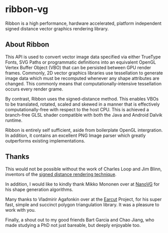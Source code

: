 # ribbon-vg

Ribbon is a high performance, hardware accelerated, platform independent signed distance vector graphics rendering library.

## About Ribbon

This API is used to convert vector image data specified via either TrueType Fonts, SVG Paths or programmatic definitions into an equivalent OpenGL Vertex Buffer Object (VBO) that can be persisted between GPU render frames. Commonly, 2D vector graphics libraries use tessellation to generate image data which must be recomputed whenever any shape attributes are changed. This commonly means that computationally-intensive tessellation occurs every render grame.

By contrast, Ribbon uses the signed-distance method. This enables VBOs to be translated, rotated, scaled and skewed in a manner that is effectively computationally-free with respect to the host CPU. This is achieved a branch-free GLSL shader compatible with both the Java and Android Dalvik runtime. 

Ribbon is entirely self sufficient, aside from boilerplate OpenGL intergration. In addition, it contains an excellent PNG Image parser which greatly outperforms existing implementations.

## Thanks

This would not be possible without the work of Charles Loop and Jim Blinn, inventors of the [signed distance rendering technique](http://http.developer.nvidia.com/GPUGems3/gpugems3_ch25.html).

In addition, I would like to kindly thank Mikko Mononen over at [NanoVG](https://github.com/memononen) for his shape generation algorithms.

Many thanks to Vladmirir Agafonkin over at the [Earcut](https://github.com/mapbox/earcut) Project, for his super fast, simple and succinct polygon triangulation library. It was a pleasure to work with you. 

Finally, a shout out to my good friends Bart Garcia and Chao Jiang, who made studying a PhD not just bareable, but deeply enjoyable too.
